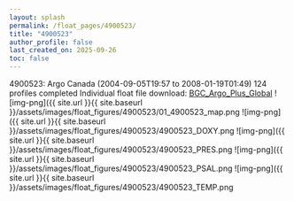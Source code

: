 ```yaml
---
layout: splash
permalink: /float_pages/4900523/
title: "4900523"
author_profile: false
last_created_on: 2025-09-26
toc: false
---
```

 
4900523: Argo Canada (2004-09-05T19:57 to 2008-01-19T01:49)
124 profiles completed
Individual float file download: [BGC_Argo_Plus_Global](https://ftp.soest.hawaii.edu/bgc_argo_plus/Individual_Floats/outliers_removed/4900523_Sprof_processed.nc)
![img-png]({{ site.url }}{{ site.baseurl }}/assets/images/float_figures/4900523/01_4900523_map.png
![img-png]({{ site.url }}{{ site.baseurl }}/assets/images/float_figures/4900523/4900523_DOXY.png
![img-png]({{ site.url }}{{ site.baseurl }}/assets/images/float_figures/4900523/4900523_PRES.png
![img-png]({{ site.url }}{{ site.baseurl }}/assets/images/float_figures/4900523/4900523_PSAL.png
![img-png]({{ site.url }}{{ site.baseurl }}/assets/images/float_figures/4900523/4900523_TEMP.png
